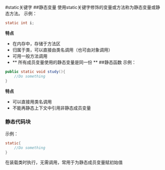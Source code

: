 #static关键字
##静态变量
使用static关键字修饰的变量或方法称为静态变量或静态方法。
示例：
```java
static int i;
```
**特点**
- 在内存中，存储于方法区
- 归属于类，可以直接由类名调用（也可由对象调用）
- 可用一般方法调用
- ** 所有成员变量使用的静态变量是同一份 **
##静态函数
示例：
```java
public static void study(){
    //Do something
}
```
**特点**
- 可以直接用类名调用
- 不能再静态上下文中引用非静态成员变量
### 静态代码块
示例：
```java
static{
    //Do something
}
```
在装载类时执行，无需调用，常用于为静态成员变量赋初始值
